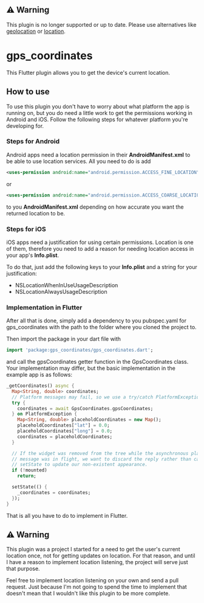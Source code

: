 ## :warning: Warning

This plugin is no longer supported or up to date. Please use alternatives like [geolocation](https://pub.dartlang.org/packages/geolocation) or [location](https://pub.dartlang.org/packages/location).

# gps_coordinates

This Flutter plugin allows you to get the device's current location.

## How to use

To use this plugin you don't have to worry about what platform the app is running on, but you do need a little work to get the permissions working in Android and iOS. Follow the following steps for whatever platform you're developing for.

### Steps for Android

Android apps need a location permission in their **AndroidManifest.xml** to be able to use location services. All you need to do is add 

```xml
<uses-permission android:name="android.permission.ACCESS_FINE_LOCATION" />
```

or

```xml
<uses-permission android:name="android.permission.ACCESS_COARSE_LOCATION" />
```

to you **AndroidManifest.xml** depending on how accurate you want the returned location to be.

### Steps for iOS

iOS apps need a justification for using certain permissions. Location is one of them, therefore you need to add a reason for needing location access in your app's **Info.plist**.

To do that, just add the following keys to your **Info.plist** and a string for your justification:

* NSLocationWhenInUseUsageDescription
* NSLocationAlwaysUsageDescription

### Implementation in Flutter

After all that is done, simply add a dependency to you pubspec.yaml for gps_coordinates with the path to the folder where you cloned the project to.

Then import the package in your dart file with 

```dart
import 'package:gps_coordinates/gps_coordinates.dart';
```

and call the gpsCoordinates getter function in the GpsCoordinates class. Your implementation may differ, but the basic implementation in the example app is as follows:

```dart
_getCoordinates() async {
  Map<String, double> coordinates;
  // Platform messages may fail, so we use a try/catch PlatformException.
  try {
    coordinates = await GpsCoordinates.gpsCoordinates;
  } on PlatformException {
    Map<String, double> placeholdCoordinates = new Map();
    placeholdCoordinates["lat"] = 0.0;
    placeholdCoordinates["long"] = 0.0;
    coordinates = placeholdCoordinates;
  }

  // If the widget was removed from the tree while the asynchronous platform
  // message was in flight, we want to discard the reply rather than calling
  // setState to update our non-existent appearance.
  if (!mounted)
    return;

  setState(() {
    _coordinates = coordinates;
  });
}
```

That is all you have to do to implement in Flutter.

## :warning: Warning
This plugin was a project I started for a need to get the user's current location once, not for getting updates on location. For that reason, and until I have a reason to implement location listening, the project will serve just that purpose.

Feel free to implement location listening on your own and send a pull request. Just because I'm not going to spend the time to implement that doesn't mean that I wouldn't like this plugin to be more complete.
